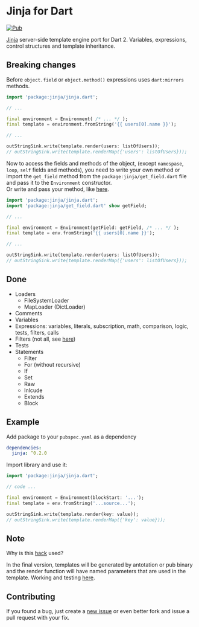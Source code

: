 # Jinja for Dart

[![Pub](https://img.shields.io/pub/v/jinja.svg)](https://pub.dev/packages/jinja)

[Jinja](https://www.palletsprojects.com/p/jinja/) server-side template engine port for Dart 2. Variables, expressions, control structures and template inheritance.

Breaking changes
----------------
Before `object.field` or `object.method()` expressions uses `dart:mirrors` methods.

```dart
import 'package:jinja/jinja.dart';

// ...

final environment = Environment( /* ... */ );
final template = environment.fromString('{{ users[0].name }}');

// ...

outStringSink.write(template.render(users: listOfUsers));
// outStringSink.write(template.renderMap({'users': listOfUsers}));
```

Now to access the fields and methods of the object, (except `namespase`, `loop`, `self` fields and methods), you need to write your own method or import the `get_field` method from the `package:jinja/get_field.dart` file and pass it to the `Environment` constructor.<br>
Or write and pass your method, like [here][jinja_reflectable_example].
```dart
import 'package:jinja/jinja.dart';
import 'package:jinja/get_field.dart' show getField;

// ...

final environment = Environment(getField: getField, /* ... */ );
final template = env.fromString('{{ users[0].name }}');

// ...

outStringSink.write(template.render(users: listOfUsers));
// outStringSink.write(template.renderMap({'users': listOfUsers}));
```

Done
----
- Loaders
  - FileSystemLoader
  - MapLoader (DictLoader)
- Comments
- Variables
- Expressions: variables, literals, subscription, math, comparison, logic, tests, filters, calls
- Filters (not all, see [here][filters])
- Tests
- Statements
  - Filter
  - For (without recursive)
  - If
  - Set
  - Raw
  - Inlcude
  - Extends
  - Block

Example
-------
Add package to your `pubspec.yaml` as a dependency

```yaml
dependencies:
  jinja: ^0.2.0
```

Import library and use it:

```dart
import 'package:jinja/jinja.dart';

// code ...

final environment = Environment(blockStart: '...');
final template = env.fromString('...source...');

outStringSink.write(template.render(key: value));
// outStringSink.write(template.renderMap({'key': value}));
```

Note
----
Why is this [hack][hack] used?

In the final version, templates will be generated by antotation or pub binary and the render function will have named parameters that are used in the template. Working and testing [here](renderable).

Contributing
------------
If you found a bug, just create a [new issue][new_issue] or even better fork and issue a pull request with your fix.

[jinja_reflectable_example]: https://github.com/ykmnkmi/jinja_reflectable_example/blob/master/bin/main.dart
[filters]: https://github.com/ykmnkmi/dart-jinja/blob/master/lib/src/filters.dart
[hack]: https://github.com/ykmnkmi/jinja.dart/blob/master/lib/src/environment.dart#299
[renderable]: https://github.com/ykmnkmi/renderable.dart
[new_issue]: https://github.com/ykmnkmi/dart-jinja/issues/new